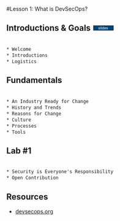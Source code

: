 #Lesson 1: What is DevSecOps?

## Introductions & Goals [![slides](../_images/slides-clean.png)](may-DSO-bootcamp-week-one-intros.pdf)

```

* Welcome
* Introductions
* Logistics

```

## Fundamentals

```

* An Industry Ready for Change
* History and Trends
* Reasons for Change
* Culture
* Processes
* Tools

```

## Lab #1

```

* Security is Everyone's Responsibility
* Open Contribution

```

## Resources

* [devsecops.org](devsecops.org)

